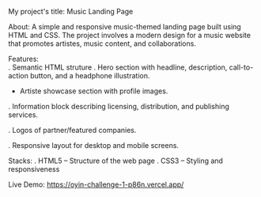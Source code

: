 My project's title: Music Landing Page

About: A simple and responsive music-themed landing page built using HTML and CSS. The project involves a modern design for a music website that promotes artistes, music content, and collaborations.

Features:  
. Semantic HTML struture 
. Hero section with headline, description, call-to-action button, and a headphone illustration.

- Artiste showcase section with profile images.

. Information block describing licensing, distribution, and publishing services.

. Logos of partner/featured companies.

. Responsive layout for desktop and mobile screens.

 

Stacks:
. HTML5 – Structure of the web page
. CSS3 – Styling and responsiveness

Live Demo:
https://oyin-challenge-1-p86n.vercel.app/
